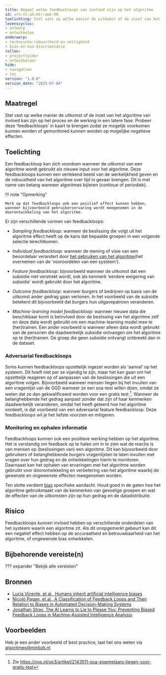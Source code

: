 ```yaml
---
title: Bepaal welke feedbackloops van invloed zijn op het algoritme
id: urn:nl:ak:mtr:owk-08
toelichting: Stel vast op welke manier de uitkomst of de inzet van het algoritme van invloed kan zijn op het proces en de werking in een latere fase. Probeer deze ‘feedbackloops’ in kaart te brengen zodat ze mogelijk voorkomen kunnen worden of gemonitored kunnen worden op mogelijke negatieve effecten.
levenscyclus:
- ontwerp
- ontwikkelen
onderwerp:
- technische-robuustheid-en-veiligheid
- bias-en-non-discriminatie
rollen:
- projectleider
- ontwikkelaar
hide:
- navigation
- toc
version: "1.0.0"
version_date: "2025-07-04"
---
```


<!-- tags -->

## Maatregel
Stel vast op welke manier de uitkomst of de inzet van het algoritme van invloed kan zijn op het proces en de werking in een latere fase.
Probeer deze ‘feedbackloops’ in kaart te brengen zodat ze mogelijk voorkomen kunnen worden of gemonitored kunnen worden op mogelijke negatieve effecten.

## Toelichting
Een feedbackloop kan zich voordoen wanneer de uitkomst van een algoritme wordt gebruikt als nieuwe input voor het algoritme.
Deze feedbackloops kunnen een vertekend beeld van de werkelijkheid geven en de robuustheid van het algoritme over tijd in gevaar brengen. Dit is met name van belang wanneer algoritmes bijleren (continue of periodiek).

!!! note "Opmerking"

    Merk op dat feedbackloops ook een positief effect kunnen hebben, wanneer bijvoorbeeld gebruikerservaring wordt meegenomen in de doorontwikkeling van het algoritme.

Er zijn verschillende vormen van feedbackloops:

- *Sampling feedbackloop*: wanneer de beslissing die volgt uit het algoritme effect heeft op de kans dat bepaalde groepen in een volgende selectie terechtkomen.

- *Individual feedbackloop*: wanneer de mening of visie van een beoordelaar verandert door [het gebruiken van het algoritme](../../onderwerpen/bias-en-non-discriminatie.md#bias-in-menselijk-denken)(het overnemen van de ‘vooroordelen van een systeem’).

- *Feature feedbackloop*: bijvoorbeeld wanneer de uitkomst dat een subsidie niet verstrekt wordt, ook als kenmerk ‘eerdere weigering van subsidie’ wordt gebruikt door het algoritme.

- *Outcome feedbackloop*: wanneer burgers of bedrijven op basis van de uitkomst ander gedrag gaan vertonen. In het voorbeeld van de subsidie betekent dit bijvoorbeeld dat burgers hun uitgavepatroon veranderen.

- *Machine-learning model feedbackloop*: wanneer nieuwe data die beschikbaar komt is beïnvloed door de beslissing van het algoritme zelf en deze data wordt gebruikt om een machine-learning model mee te (her)trainen. Een ander voorbeeld is wanneer alleen data wordt gebruikt van de personen die daadwerkelijk subsidie ontvangen om het algoritme op te (her)trainen. De groep die geen subsidie ontvangt ontbreekt dan in de dataset.

### Adversarial feedbackloops
Soms kunnen feedbackloops opzettelijk ingezet worden als ‘aanval’ op het systeem.
Dit hoeft niet per se vijandig te zijn, maar het kan gaan om het opzettelijk reageren op of aanpassen van de beslissingen die uit een algoritme volgen.
Bijvoorbeeld wanneer mensen liegen bij het invullen van een vragenlijst van de GGD wanneer ze een soa-test willen doen, omdat ze weten dat ze dan gekwalificeerd worden voor een gratis test [^1].
Wanneer de belanghebbende het gedrag aanpast zonder dat zijn of haar kenmerken daadwerkelijk veranderen, omdat het heeft geleerd hoe het algoritme oordeelt, is dat voorbeeld van een adversarial feature feedbackloop.
Deze feedbackloops wil je het liefste voorzien en mitigeren.

[^1]: Zie https://nos.nl/op3/artikel/2143511-soa-sjoemelaars-liegen-voor-gratis-test

### Monitoring en ophalen informatie
Feedbackloops kunnen ook een positieve werking hebben op het algoritme. Het is verstandig om feedback op te halen om in te zien wat de reactie is van mensen op (beslissingen van) een algoritme.
Dit kan bijvoorbeeld door gebruikers of belanghebbende burgers vragenlijsten te laten invullen met vragen over hun gedrag en de ontwikkelingen hierin te monitoren.
Daarnaast kan het ophalen van ervaringen met het algoritme worden gebruikt voor doorontwikkeling en verbetering van het algoritme waarbij de gewenste en ongewenste effecten meegenomen worden.

Ten slotte verdient [bias](../../onderwerpen/bias-en-non-discriminatie.md) specifieke aandacht. Houd goed in de gaten hoe het algoritme gebruikmaakt van de kenmerken van gevoelige groepen en wat de effecten van de uitkomsten zijn op hun gedrag en de datadistributie.

## Risico
Feedbackloops kunnen invloed hebben op verschillende onderdelen van het systeem waarin een algoritme zit. Als dit onopgemerkt gebeurt kan dit een negatief effect hebben op de accuraatheid en betrouwbaarheid van het algoritme, of ongewenste bias ontwikkelen.

## Bijbehorende vereiste(n)
??? expander "Bekijk alle vereisten"
    <!-- list_vereisten_on_maatregelen_page -->

## Bronnen
- [Lucía Vicente, et al., Humans inherit artificial intelligence biases](https://www.nature.com/articles/s41598-023-42384-8)
- [Nicolò Pagan, et al., A Classification of Feedback Loops and Their Relation to Biases in Automated Decision-Making Systems](https://arxiv.org/abs/2305.06055)
- [Jonathan Stray, The AI Learns to Lie to Please You: Preventing Biased Feedback Loops in Machine-Assisted Intelligence Analysis](https://www.mdpi.com/2813-2203/2/2/20)

## Voorbeelden
Heb je een ander voorbeeld of best practice, laat het ons weten via [algoritmes@minbzk.nl](mailto:algoritmes@minbzk.nl)
